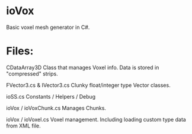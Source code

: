 


   
   
ioVox
=====

Basic voxel mesh generator in C#.



Files:
=====

CDataArray3D
Class that manages Voxel info.  Data is stored in "compressed" strips.


FVector3.cs & IVector3.cs
Clunky float/integer type Vector classes.


ioSS.cs
Constants / Helpers / Debug


ioVox / ioVoxChunk.cs
Manages Chunks.


ioVox / ioVoxel.cs
Voxel management.  Including loading custom type data from XML file.





